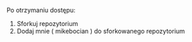 Po otrzymaniu dostępu:

1. Sforkuj repozytorium 
2. Dodaj mnie ( mikebocian ) do sforkowanego repozytorium